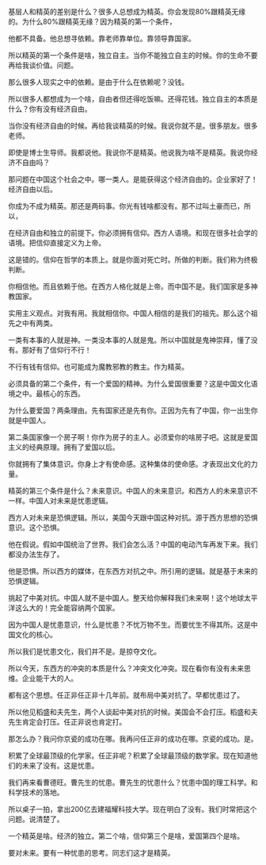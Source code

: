 基层人和精英的差别是什么？很多人总想成为精英。你会发现80%跟精英无缘的。为什么80%跟精英无缘？因为精英的第一个条件，

他都不具备。他总想寻依赖。靠老师靠单位。靠领导靠国家。

所以精英的第一个条件是啥，独立自主。当你不能独立自主的时候。你的生命不要再给我谈价值。问题。

那么很多人现实之中的依赖。是由于什么在依赖呢？没钱。

所以很多人都想成为一个啥，自由者但还得吃饭嘛。还得花钱。独立自主的本质是什么？你有没有经济自由。

当你没有经济自由的时候。再给我谈精英的时候。我说你就不是。很多朋友。很多老师。

即使是博士生导师。我都说他。我说你不是精英。他说我为啥不是精英。我说你经济不自由吗？

那问题在中国这个社会之中。哪一类人。是能获得这个经济自由的。企业家好了！经济自由以后。

你成为不成为精英。那还是两码事。你光有钱啥都没有。那不过叫土豪而已，所以，

在经济自由和独立的前提下。你必须拥有信仰。西方人语境。和现在很多社会学的语境。把信仰直接定义为上帝。

这是错的。信仰在哲学的本质上。就是你面对死亡时。所做的判断。我们称为终极判断。

你相信他。而且依赖于他。在西方人格化就是上帝。而中国不是。我们国家是多神教国家。

实用主义观点。对我有用。我就相信你。中国人相信的是我们的祖先。那么这个祖先之中有两类。

一类有本事的人就是神。一类没本事的人就是鬼。所以中国就是鬼神崇拜，懂了没有。那好有了信仰行不行！

不行有钱有信仰。也可能成为魔教邪教的教主。作为精英。

必须具备的第二个条件，有一个爱国的精神。为什么爱国很重要？这是中国文化语境之中。最核心的东西。

为什么要爱国？两条理由。先有国家还是先有你。正因为先有了中国，你一出生你就是中国人。

第二条国家像一个房子啊！你作为房子的主人。必须爱你的啥房子吧。这就是爱国主义的经典原理。拥有了爱国以后。

你就拥有了集体意识。你身上才有使命感。这种集体的使命感。才表现出文化的力量。

精英的第三个条件是什么？未来意识。中国人的未来意识。和西方人的未来意识不一样。中国人对未来是忧患逻辑。

西方人对未来是恐惧逻辑。所以，美国今天跟中国这种对抗。源于西方思想的恐惧意识。这个恐惧。

他在假说。假如中国统治了世界。我们会怎么活？中国的电动汽车再发下来。我们都没办法生存了。

他是恐惧。所以西方的媒体，在东西方对抗之中。所引用的逻辑。就是基于未来的恐惧逻辑。

挑起了中美对抗。中国人就不是中国人。整天给你解释我们未来啊！这个地球太平洋这么大的！完全能容纳两个国家。

因为中国人是忧患意识，什么是忧患？不忧万物不生。而要忧生不得其所。这是中国文化的核心。

所以我们是忧患文化，我们并不是。是掠夺文化。

所以今天，东西方的冲突的本质是什么？冲突文化冲突。现在看你有没有未来思维。企业能干大的人。

都有这个思想。任正非任正非十几年前。就布局中美对抗了。早都忧患过了。

所以他见稻盛和夫先生，两个人谈起中美对抗的时候。美国会不会打压。稻盛和夫先生肯定会打压。任正非说也肯定打。

那怎么办？我问你京瓷的成功在哪。我再问任正非的成功在哪。京瓷的成功。是。

积累了全球最顶级的化学家。任正非呢？积累了全球最顶级的数学家。现在知道他们的未来了没有。这是忧患。

我们再来看曹德旺。曹先生的忧患。曹先生的忧患什么？忧患中国的理工科学。和科学技术的落地。

所以桌子一拍，拿出200亿去建福耀科技大学。现在明白了没有。我们时常把这个问题。说清楚了。

一个精英是啥。经济的独立。第二个啥，信仰第三个是啥，爱国第四个是啥。

要对未来。要有一种忧患的思考。同志们这才是精英。
